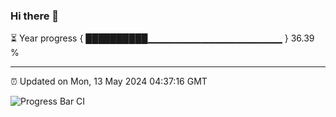 ### Hi there 👋

⏳ Year progress { ██████████▁▁▁▁▁▁▁▁▁▁▁▁▁▁▁▁▁▁▁▁ } 36.39 %

---

⏰ Updated on Mon, 13 May 2024 04:37:16 GMT

![Progress Bar CI](https://github.com/IshwaranRudhara/GIT-ACTION/workflows/Progress%20Bar%20CI/badge.svg)
